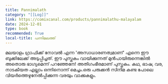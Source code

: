 ```yaml
---
title: Pannimalath
category: "[[Log]]"
link: https://comixcanal.com/products/pannimalathu-malayalam
date: 2024-12-01
type: book
recommended: True
local-title: പന്നിമലത്ത്
---
```

മലയാളം ഗ്രാഫിക്ക് നോവൽ എന്ന 'അസാധാരണത്വമാണ്' എന്നെ ഈ ബുക്കിലേക്ക് അടുപ്പിച്ചത്. ഈ പുസ്തകം വായിക്കുന്നത് മുൻപായിരുന്നെങ്കിൽ അതൊരു ഭാഗ്യമെന്ന് പറഞ്ഞേനേ! അതിഗംഭീരമാണ് പുസ്തകം. കഥ, ഭാഷ, വര, നാടകീയത എല്ലാം ഒന്നിനൊന്ന് മെച്ചം.ഒരു പരുക്കൻ സിനിമ കണ്ട പോലെ വിയർത്തെഴുനേൽപ്പിക്കുന്ന വരയും വാക്കുകളും.



